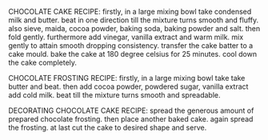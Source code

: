 CHOCOLATE CAKE RECIPE:
firstly, in a large mixing bowl take condensed milk and butter.
beat in one direction till the mixture turns smooth and fluffy.
also sieve, maida, cocoa powder, baking soda, baking powder and salt.
then fold gently.
furthermore add vinegar, vanilla extract and warm milk.
mix gently to attain smooth dropping consistency.
transfer the cake batter to a cake mould.
bake the cake at 180 degree celsius for 25 minutes.
cool down the cake completely.

CHOCOLATE FROSTING RECIPE:
firstly, in a large mixing bowl take take butter and beat.
then add cocoa powder, powdered sugar, vanilla extract add cold milk.
beat till the mixture turns smooth and spreadable.

DECORATING CHOCOLATE CAKE RECIPE:
spread the generous amount of prepared chocolate frosting.
then place another baked cake.
again spread the frosting.
at last cut the cake to desired shape and serve.